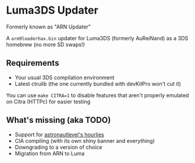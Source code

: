 # Luma3DS Updater

Formerly known as "ARN Updater"

A `arm9loaderhax.bin` updater for Luma3DS (formerly AuReiNand) as a 3DS homebrew (no more SD swaps!)

## Requirements

- Your usual 3DS compilation environment
- Latest ctrulib (the one currently bundled with devKitPro won't cut it)

You can use `make CITRA=1` to disable features that aren't properly emulated on Citra (HTTPc) for easier testing

## What's missing (aka TODO)

- Support for [astronautlevel's hourlies](https://astronautlevel2.github.io/AuReiNand/)
- CIA compiling (with its own shiny banner and everything)
- Downgrading to a version of choice
- Migration from ARN to Luma